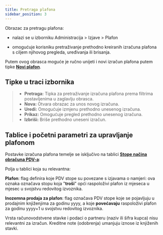 ```yaml
---
title: Pretraga plafona
sidebar_position: 3
---
```


Obrazac za pretragu plafona: 

- nalazi se u izborniku Administracija > Izjave > Plafon

- omogućuje korisniku pretraživanje prethodno kreiranih izračuna plafona s ciljem njihovog pregleda, uređivanja ili brisanja.

Putem ovog obrasca moguće je ručno unijeti i novi izračun plafona putem tipke [**Novi plafon**](/docs/finance-area/declarations/declarations/plafond/plafond-management).



## Tipke u traci izbornika

> - **Pretraga:** Tipka za pretraživanje izračuna plafona prema filtrima postavljenima u zaglavlju obrasca.
> - **Nova:** Otvara obrazac za unos novog izračuna.
> - **Uredi:** Omogućuje izmjenu prethodno unesenog izračuna.  
> - **Prikaz:** Omogućuje pregled prethodno unesenog izračuna.  
> - **Izbriši:** Briše prethodno uneseni izračun.  


## Tablice i početni parametri za upravljanje plafonom  

Postavke izračuna plafona temelje se isključivo na tablici [**Stope načina obračuna PDV-a**](/docs/configurations/tables/finance/vat-rates): 

Polja u tablici koja su relevantna:

**Plafon**: flag definira koje PDV stope su povezane s izjavama o namjeri: ova oznaka označava stopu koja "**troši**" opći raspoloživi plafon iz mjeseca u mjesec u svojstvu redovitog izvoznika.  

**Inozemna prodaja za plafon**: flag označava PDV stope koje se pojavljuju u prodajnim knjiženjima za godinu yyyy, a koje **povećavaju** raspoloživi plafon za godinu yyyy+1 u svojstvu redovitog izvoznika.  

Vrsta računovodstvene stavke i podaci o partneru (naziv ili šifra kupca) nisu relevantni za izračun. Kreditne note (odobrenja) umanjuju iznose iz knjiženih stavki.  
